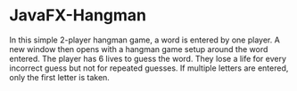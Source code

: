 # JavaFX-Hangman
In this simple 2-player hangman game, a word is entered by one player. A new window then opens with a hangman game setup around the word entered. The player has 6 lives to guess the word. They lose a life for every incorrect guess but not for repeated guesses. If multiple letters are entered, only the first letter is taken.
